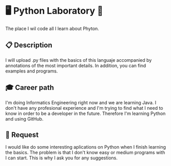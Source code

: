 # 🖥 Python Laboratory 🔬

The place I wil code all I learn about Phyton.

## 📋 Description

I will upload .py files with the basics of this languaje accompanied by annotations of the most important details. In addition, you can find examples and programs.

## 🎓 Career path

I'm doing Informatics Engineering right now and we are learning Java. I don't have any profesional experience and I'm trying to find what I need to know in order to be a developer in the future. Therefore I'm learning Python and using GitHub.

## 📢 Request

I would like do some interesting aplications on Python when I finish learning the basics. The problem is that I don't know easy or medium programs with I can start. This is why I ask you for any suggestions.
